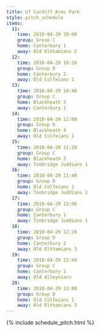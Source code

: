 ```yaml
---
title: U7 Cardiff Arms Park
style: pitch_schedule
items:
  11:
    time: 2018-04-29 10:00
    group: Group C
    home: Canterbury 1
    away: Old Elthamians 2
  12:
    time: 2018-04-29 10:20
    group: Group D
    home: Canterbury 2
    away: Old Colfeians 1
  13:
    time: 2018-04-29 10:40
    group: Group C
    home: Blackheath 3
    away: Canterbury 1
  14:
    time: 2018-04-29 11:00
    group: Group D
    home: Blackheath 4
    away: Old Colfeians 1
  15:
    time: 2018-04-29 11:20
    group: Group C
    home: Blackheath 3
    away: Tonbridge Juddians 1
  16:
    time: 2018-04-29 11:40
    group: Group D
    home: Old Colfeians 1
    away: Tonbridge Juddians 2
  17:
    time: 2018-04-29 12:00
    group: Group C
    home: Canterbury 1
    away: Tonbridge Juddians 1
  18:
    time: 2018-04-29 12:20
    group: Group D
    home: Canterbury 2
    away: Old Elthamians 3
  19:
    time: 2018-04-29 12:40
    group: Group C
    home: Canterbury 1
    away: Old Alleynians
  20:
    time: 2018-04-29 13:00
    group: Group D
    home: Old Colfeians 1
    away: Old Elthamians 3
---
```


{% include schedule_pitch.html %}
